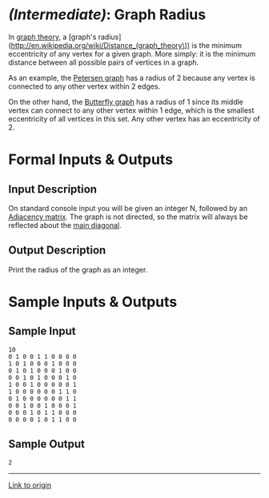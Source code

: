 # [](#IntermediateIcon) *(Intermediate)*: Graph Radius

In [graph theory](http://en.wikipedia.org/wiki/Graph_theory), a [graph's radius](http://en.wikipedia.org/wiki/Distance_(graph_theory\)) is the minimum eccentricity of any vertex for a given graph. More simply: it is the minimum distance between all possible pairs of vertices in a graph.

As an example, the [Petersen graph](http://en.wikipedia.org/wiki/Petersen_graph) has a radius of 2 because any vertex is connected to any other vertex within 2 edges.

On the other hand, the [Butterfly graph](http://en.wikipedia.org/wiki/Butterfly_graph) has a radius of 1 since its middle vertex can connect to any other vertex within 1 edge, which is the smallest eccentricity of all vertices in this set. Any other vertex has an eccentricity of 2.

# Formal Inputs & Outputs
## Input Description

On standard console input you will be given an integer N, followed by an [Adjacency matrix](http://en.wikipedia.org/wiki/Adjacency_matrix). The graph is not directed, so the matrix will always be reflected about the [main diagonal](http://en.wikipedia.org/wiki/Main_diagonal).

## Output Description

Print the radius of the graph as an integer.

# Sample Inputs & Outputs
## Sample Input

    10
    0 1 0 0 1 1 0 0 0 0
    1 0 1 0 0 0 1 0 0 0
    0 1 0 1 0 0 0 1 0 0
    0 0 1 0 1 0 0 0 1 0
    1 0 0 1 0 0 0 0 0 1
    1 0 0 0 0 0 0 1 1 0
    0 1 0 0 0 0 0 0 1 1
    0 0 1 0 0 1 0 0 0 1
    0 0 0 1 0 1 1 0 0 0
    0 0 0 0 1 0 1 1 0 0

## Sample Output

    2

---

[Link to origin](https://www.reddit.com/r/dailyprogrammer/1tiz4z)